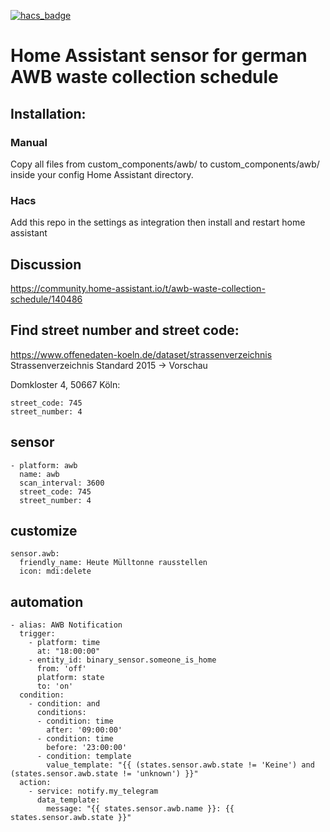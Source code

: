[![hacs_badge](https://img.shields.io/badge/HACS-Custom-orange.svg)](https://github.com/custom-components/hacs)

# Home Assistant sensor for german AWB waste collection schedule

## Installation:
### Manual
Copy all files from custom_components/awb/ to custom_components/awb/ inside your config Home Assistant directory.
### Hacs
Add this repo in the settings as integration then install and restart home assistant

## Discussion
https://community.home-assistant.io/t/awb-waste-collection-schedule/140486

## Find street number and street code:
https://www.offenedaten-koeln.de/dataset/strassenverzeichnis  
Strassenverzeichnis Standard 2015 -> Vorschau  
  
Domkloster 4, 50667 Köln:
 ```
street_code: 745
street_number: 4
```

## sensor
```
- platform: awb
  name: awb
  scan_interval: 3600
  street_code: 745
  street_number: 4
```

## customize
```
sensor.awb:
  friendly_name: Heute Mülltonne rausstellen
  icon: mdi:delete
```

## automation
```
- alias: AWB Notification
  trigger:
    - platform: time
      at: "18:00:00"
    - entity_id: binary_sensor.someone_is_home
      from: 'off'
      platform: state
      to: 'on'
  condition:
    - condition: and
      conditions:
      - condition: time
        after: '09:00:00'
      - condition: time
        before: '23:00:00'
      - condition: template
        value_template: "{{ (states.sensor.awb.state != 'Keine') and (states.sensor.awb.state != 'unknown') }}"
  action:
    - service: notify.my_telegram
      data_template:
        message: "{{ states.sensor.awb.name }}: {{  states.sensor.awb.state }}"
```
